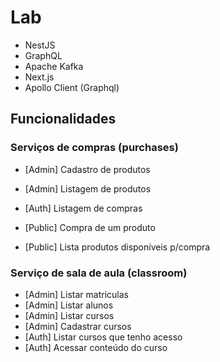 # Lab

- NestJS
- GraphQL
- Apache Kafka
- Next.js
- Apollo Client (Graphql)

## Funcionalidades

### Serviços de compras (purchases)

- [Admin] Cadastro de produtos
- [Admin] Listagem de produtos
- [Auth] Listagem de compras

- [Public] Compra de um produto
- [Public] Lista produtos disponíveis p/compra

### Serviço de sala de aula (classroom)

- [Admin] Listar matriculas
- [Admin] Listar alunos
- [Admin] Listar cursos
- [Admin] Cadastrar cursos
- [Auth] Listar cursos que tenho acesso
- [Auth] Acessar conteúdo do curso

 
